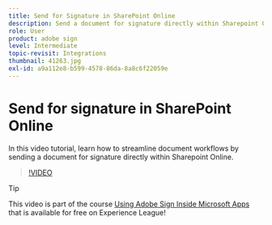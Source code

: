```yaml
---
title: Send for Signature in SharePoint Online
description: Send a document for signature directly within Sharepoint Online
role: User
product: adobe sign
level: Intermediate
topic-revisit: Integrations
thumbnail: 41263.jpg
exl-id: a9a112e8-b599-4578-86da-8a8c6f22059e
---
```

# Send for signature in SharePoint Online

In this video tutorial, learn how to streamline document workflows by sending a document for signature directly within Sharepoint Online.

>[!VIDEO](https://video.tv.adobe.com/v/41263?hidetitle=true)

>[!TIP]
>
>This video is part of the course [Using Adobe Sign Inside Microsoft Apps](https://experienceleague.adobe.com/?recommended=Sign-U-1-2020.2) that is available for free on Experience League!

